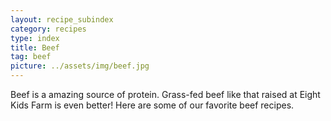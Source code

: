 ```yaml
---
layout: recipe_subindex
category: recipes
type: index
title: Beef
tag: beef
picture: ../assets/img/beef.jpg
---
```


Beef is a amazing source of protein. Grass-fed beef like that raised at Eight Kids Farm is even better! Here are some of our favorite beef recipes.
